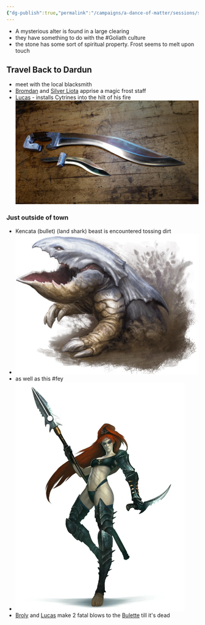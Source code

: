 ```yaml
---
{"dg-publish":true,"permalink":"/campaigns/a-dance-of-matter/sessions/session-1021/"}
---
```



- A mysterious alter is found in a large clearing
- they have something to do with the #Goliath culture
- the stone has some sort of spiritual property. Frost seems to melt upon touch
## Travel Back to Dardun
- meet with the local blacksmith
- [Bromdan](Campaigns/A%20Dance%20of%20Matter/Players%20👤/Bromdan.md) and [Silver Liota](Campaigns/A%20Dance%20of%20Matter/Players%20👤/Silver%20Liota.md) apprise a magic frost staff
- [Lucas](Campaigns/A%20Dance%20of%20Matter/Players%20👤/Lucas.md) - installs Cytrines into the hilt of his fire ![falcata|200](/img/user/attachments/falcata.jpg)
### Just outside of town
- Kencata (bullet) (land shark) beast is encountered tossing dirt
- ![Bulette|300](/img/user/attachments/Bulette.png)
- as well as this #fey 
- ![Wych_Leader|300](/img/user/attachments/Wych_Leader.webp)
- [Broly](Campaigns/A%20Dance%20of%20Matter/Players%20👤/Broly.md) and [Lucas](Campaigns/A%20Dance%20of%20Matter/Players%20👤/Lucas.md) make 2 fatal blows to the [Bulette](attachments/Bulette.png) till it's dead